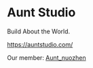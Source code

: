# Aunt Studio

Build About the World.

https://auntstudio.com/

Our member: [Aunt_nuozhen](https://github.com/yangnuozhen)
